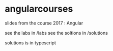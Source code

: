 # angularcourses

slides from the course 2017 : Angular

see the labs in /labs
see the soltions in /solutions

solutions is in typescript
